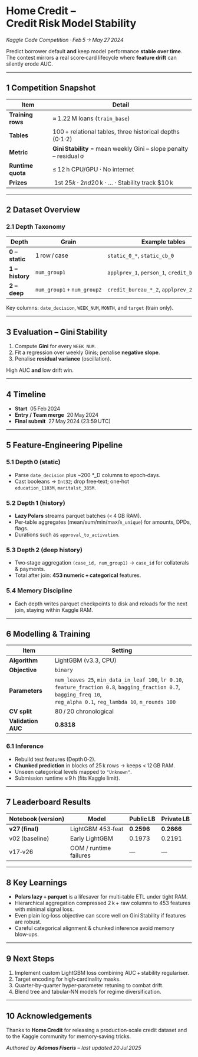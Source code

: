 # Home Credit – Credit Risk Model Stability  
*Kaggle Code Competition · Feb 5 → May 27 2024*

Predict borrower default **and** keep model performance **stable over time**.  
The contest mirrors a real score‑card lifecycle where **feature drift** can silently erode AUC.

---

## 1 Competition Snapshot  

| Item | Detail |
|------|--------|
| **Training rows** | ≈ 1.22 M loans (`train_base`) |
| **Tables** | 100 + relational tables, three historical depths (0·1·2) |
| **Metric** | **Gini Stability** = mean weekly Gini – slope penalty – residual σ |
| **Runtime quota** | ≤ 12 h CPU/GPU · No internet |
| **Prizes** | 1st $25 k · 2nd $20 k · … · Stability track $10 k |

---

## 2 Dataset Overview  

### 2.1 Depth Taxonomy  

| Depth | Grain | Example tables | Join keys |
|-------|-------|----------------|-----------|
| **0 – static** | 1 row / case | `static_0_*`, `static_cb_0` | `case_id` |
| **1 – history** | `num_group1` | `applprev_1`, `person_1`, `credit_bureau_*_1` | `case_id`, `num_group1` |
| **2 – deep** | `num_group1` + `num_group2` | `credit_bureau_*_2`, `applprev_2` | `case_id`, `num_group1`, `num_group2` |

Key columns: `date_decision`, `WEEK_NUM`, `MONTH`, and `target` (train only).

---

## 3 Evaluation – Gini Stability  

1. Compute **Gini** for every `WEEK_NUM`.  
2. Fit a regression over weekly Ginis; penalise **negative slope**.  
3. Penalise **residual variance** (oscillation).  

High AUC **and** low drift win.

---

## 4 Timeline  

* **Start**  05 Feb 2024  
* **Entry / Team merge**  20 May 2024  
* **Final submit**  27 May 2024 (23:59 UTC)  

---

## 5 Feature‑Engineering Pipeline  

### 5.1 Depth 0 (static)  
* Parse `date_decision` plus ~200 *_D columns to epoch‑days.  
* Cast booleans → `Int32`; drop free‑text; one‑hot `education_1103M`, `maritalst_385M`.

### 5.2 Depth 1 (history)  
* **Lazy Polars** streams parquet batches (< 4 GB RAM).  
* Per‑table aggregates (mean/sum/min/max/`n_unique`) for amounts, DPDs, flags.  
* Durations such as `approval_to_activation`.

### 5.3 Depth 2 (deep history)  
* Two‑stage aggregation `(case_id, num_group1)` → `case_id` for collaterals & payments.  
* Total after join: **453 numeric + categorical** features.

### 5.4 Memory Discipline  
* Each depth writes parquet checkpoints to disk and reloads for the next join, staying within Kaggle RAM.

---

## 6 Modelling & Training  

| Item | Setting |
|------|---------|
| **Algorithm** | LightGBM (v3.3, CPU) |
| **Objective** | `binary` |
| **Parameters** | `num_leaves 25`, `min_data_in_leaf 100`, `lr 0.10`,<br>`feature_fraction 0.8`, `bagging_fraction 0.7`, `bagging_freq 10`,<br>`reg_alpha 0.1`, `reg_lambda 10`, `n_rounds 100` |
| **CV split** | 80 / 20 chronological |
| **Validation AUC** | **0.8318** |

### 6.1 Inference  

* Rebuild test features (Depth 0‑2).  
* **Chunked prediction** in blocks of 25 k rows → keeps < 12 GB RAM.  
* Unseen categorical levels mapped to `"Unknown"`.  
* Submission runtime ≈ 9 h (fits Kaggle limit).

---

## 7 Leaderboard Results  

| Notebook (version) | Model | Public LB | Private LB |
|--------------------|-------|-----------|------------|
| **v27 (final)** | LightGBM 453‑feat | **0.2596** | **0.2666** |
| v02 (baseline) | Early LightGBM | 0.1973 | 0.2191 |
| v17‑v26 | OOM / runtime failures | — | — |

---

## 8 Key Learnings  

* **Polars lazy + parquet** is a lifesaver for multi‑table ETL under tight RAM.  
* Hierarchical aggregation compressed 2 k + raw columns to 453 features with minimal signal loss.  
* Even plain log‑loss objective can score well on Gini Stability if features are robust.  
* Careful categorical alignment & chunked inference avoid memory blow‑ups.

---

## 9 Next Steps  

1. Implement custom LightGBM loss combining AUC + stability regulariser.  
2. Target encoding for high‑cardinality masks.  
3. Quarter‑by‑quarter hyper‑parameter retuning to combat drift.  
4. Blend tree and tabular‑NN models for regime diversification.

---

## 10 Acknowledgements  

Thanks to **Home Credit** for releasing a production‑scale credit dataset and to the Kaggle community for memory‑saving tricks.

*Authored by **Adomas Fiseris** – last updated 20 Jul 2025*
